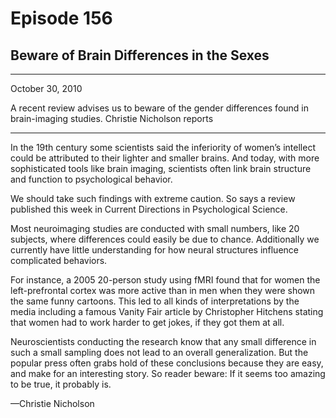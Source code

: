 # Episode 156

## Beware of Brain Differences in the Sexes

---

October 30, 2010

A recent review advises us to beware of the gender differences found in brain-imaging studies. Christie Nicholson reports

---

In the 19th century some scientists said the inferiority of women’s intellect could be attributed to their lighter and smaller brains. And today, with more sophisticated tools like brain imaging, scientists often link brain structure and function to psychological behavior.

We should take such findings with extreme caution. So says a review published this week in Current Directions in Psychological Science.

Most neuroimaging studies are conducted with small numbers, like 20 subjects, where differences could easily be due to chance. Additionally we currently have little understanding for how neural structures influence complicated behaviors.

For instance, a 2005 20-person study using fMRI found that for women the left-prefrontal cortex was more active than in men when they were shown the same funny cartoons. This led to all kinds of interpretations by the media including a famous Vanity Fair article by Christopher Hitchens stating that women had to work harder to get jokes, if they got them at all.

Neuroscientists conducting the research know that any small difference in such a small sampling does not lead to an overall generalization. But the popular press often grabs hold of these conclusions because they are easy, and make for an interesting story. So reader beware: If it seems too amazing to be true, it probably is.

—Christie Nicholson

